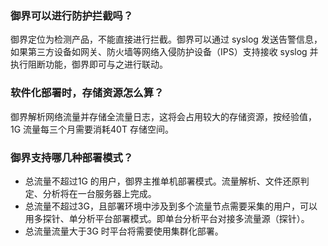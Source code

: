 ### 御界可以进行防护拦截吗？
御界定位为检测产品，不能直接进行拦截。御界可以通过 syslog 发送告警信息，如果第三方设备如网关、防火墙等网络入侵防护设备（IPS）支持接收 syslog 并执行阻断功能，御界即可与之进行联动。

### 软件化部署时，存储资源怎么算？
御界解析网络流量并存储全流量日志，这将会占用较大的存储资源，按经验值，1G 流量每三个月需要消耗40T 存储空间。

### 御界支持哪几种部署模式？
- 总流量不超过1G 的用户，御界主推单机部署模式。流量解析、文件还原判定、分析将在一台服务器上完成。
- 总流量不超过3G，且部署环境中涉及到多个流量节点需要采集的用户，可以用多探针、单分析平台部署模式。即单台分析平台对接多流量源（探针）。
- 总流量流量大于3G 时平台将需要使用集群化部署。

